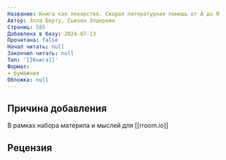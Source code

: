 ```yaml
---
Название: Книга как лекарство. Скорая литературная помощь от А до Я
Автор: Элла Берту, Сьюзен Элдеркин
Страниц: 565
Добавлена в базу: 2024-07-13
Прочитана: false
Начал читать: null
Закончил читать: null
Тип: '[[Книга]]'
Формат:
- бумажная
Обложка: null
---
```

## Причина добавления

В рамках набора материла и мыслей для [[rroom.io]]
## Рецензия